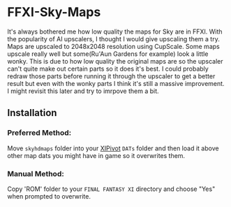 # FFXI-Sky-Maps
It's always bothered me how low quality the maps for Sky are in FFXI.  With the popularity of AI upscalers, I thought I would give upscaling them a try.  Maps are upscaled to 2048x2048 resolution using CupScale.  Some maps upscale really well but some(Ru'Aun Gardens for example) look a little wonky.  This is due to how low quality the original maps are so the upscaler can't quite make out certain parts so it does it's best.  I could probably redraw those parts before running it through the upscaler to get a better result but even with the wonky parts I think it's still a massive improvement.  I might revisit this later and try to imrpove them a bit.

## Installation
### Preferred Method:
Move `skyhdmaps` folder into your [XIPivot](https://github.com/Shirk/XIPivot) `DATs` folder and then load it above other map dats you might have in game so it overwrites them.

### Manual Method:
Copy 'ROM' folder to your `FINAL FANTASY XI` directory and choose "Yes" when prompted to overwrite.  
